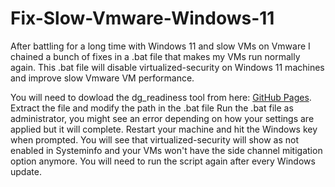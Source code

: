 # Fix-Slow-Vmware-Windows-11
After battling for a long time with Windows 11 and slow VMs on Vmware I chained a bunch of fixes in a .bat file that makes my VMs run normally again.
This .bat file will disable virtualized-security on Windows 11 machines and improve slow Vmware VM performance.

You will need to dowload the dg_readiness tool from here: [GitHub Pages](https://download.microsoft.com/download/B/D/8/BD821B1F-05F2-4A7E-AA03-DF6C4F687B07/dgreadiness_v3.6.zip).
Extract the file and modify the path in the .bat file
Run the .bat file as administrator, you might see an error depending on how your settings are applied but it will complete.
Restart your machine and hit the Windows key when prompted. 
You will see that virtualized-security will show as not enabled in Systeminfo and your VMs won't have the side channel mitigation option anymore.
You will need to run the script again after every Windows update.
